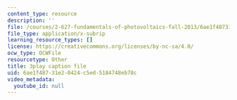 ```yaml
---
content_type: resource
description: ''
file: /courses/2-627-fundamentals-of-photovoltaics-fall-2013/6ae1f48731e20424c5ed5184748eb78c_vN5Yn-niTXE.srt
file_type: application/x-subrip
learning_resource_types: []
license: https://creativecommons.org/licenses/by-nc-sa/4.0/
ocw_type: OCWFile
resourcetype: Other
title: 3play caption file
uid: 6ae1f487-31e2-0424-c5ed-5184748eb78c
video_metadata:
  youtube_id: null
---
```

